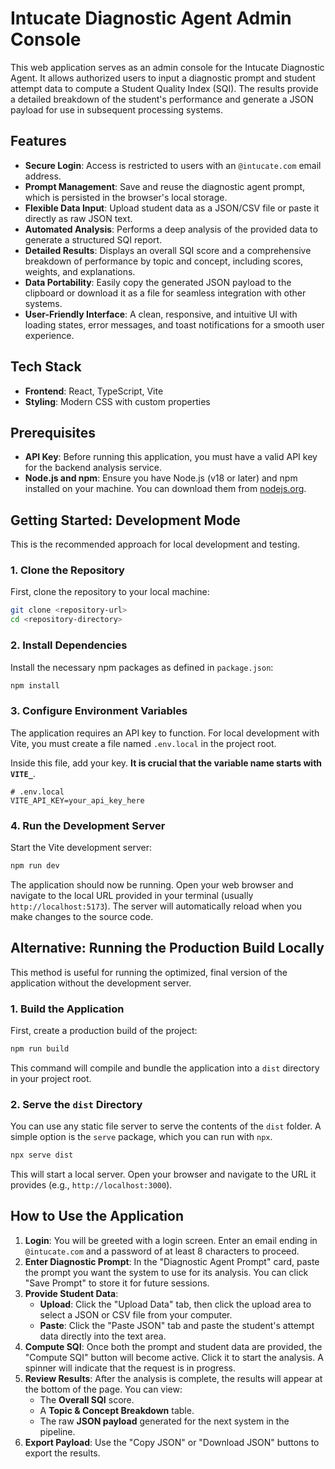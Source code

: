 # Intucate Diagnostic Agent Admin Console

This web application serves as an admin console for the Intucate Diagnostic Agent. It allows authorized users to input a diagnostic prompt and student attempt data to compute a Student Quality Index (SQI). The results provide a detailed breakdown of the student's performance and generate a JSON payload for use in subsequent processing systems.

## Features

-   **Secure Login**: Access is restricted to users with an `@intucate.com` email address.
-   **Prompt Management**: Save and reuse the diagnostic agent prompt, which is persisted in the browser's local storage.
-   **Flexible Data Input**: Upload student data as a JSON/CSV file or paste it directly as raw JSON text.
-   **Automated Analysis**: Performs a deep analysis of the provided data to generate a structured SQI report.
-   **Detailed Results**: Displays an overall SQI score and a comprehensive breakdown of performance by topic and concept, including scores, weights, and explanations.
-   **Data Portability**: Easily copy the generated JSON payload to the clipboard or download it as a file for seamless integration with other systems.
-   **User-Friendly Interface**: A clean, responsive, and intuitive UI with loading states, error messages, and toast notifications for a smooth user experience.

## Tech Stack

-   **Frontend**: React, TypeScript, Vite
-   **Styling**: Modern CSS with custom properties

## Prerequisites

-   **API Key**: Before running this application, you must have a valid API key for the backend analysis service.
-   **Node.js and npm**: Ensure you have Node.js (v18 or later) and npm installed on your machine. You can download them from [nodejs.org](https://nodejs.org/).

## Getting Started: Development Mode

This is the recommended approach for local development and testing.

### 1. Clone the Repository

First, clone the repository to your local machine:

```bash
git clone <repository-url>
cd <repository-directory>
```

### 2. Install Dependencies

Install the necessary npm packages as defined in `package.json`:

```bash
npm install
```

### 3. Configure Environment Variables

The application requires an API key to function. For local development with Vite, you must create a file named `.env.local` in the project root.

Inside this file, add your key. **It is crucial that the variable name starts with `VITE_`**.

```
# .env.local
VITE_API_KEY=your_api_key_here
```

### 4. Run the Development Server

Start the Vite development server:

```bash
npm run dev
```

The application should now be running. Open your web browser and navigate to the local URL provided in your terminal (usually `http://localhost:5173`). The server will automatically reload when you make changes to the source code.

## Alternative: Running the Production Build Locally

This method is useful for running the optimized, final version of the application without the development server.

### 1. Build the Application

First, create a production build of the project:

```bash
npm run build
```

This command will compile and bundle the application into a `dist` directory in your project root.

### 2. Serve the `dist` Directory

You can use any static file server to serve the contents of the `dist` folder. A simple option is the `serve` package, which you can run with `npx`.

```bash
npx serve dist
```

This will start a local server. Open your browser and navigate to the URL it provides (e.g., `http://localhost:3000`).

## How to Use the Application

1.  **Login**: You will be greeted with a login screen. Enter an email ending in `@intucate.com` and a password of at least 8 characters to proceed.
2.  **Enter Diagnostic Prompt**: In the "Diagnostic Agent Prompt" card, paste the prompt you want the system to use for its analysis. You can click "Save Prompt" to store it for future sessions.
3.  **Provide Student Data**:
    -   **Upload**: Click the "Upload Data" tab, then click the upload area to select a JSON or CSV file from your computer.
    -   **Paste**: Click the "Paste JSON" tab and paste the student's attempt data directly into the text area.
4.  **Compute SQI**: Once both the prompt and student data are provided, the "Compute SQI" button will become active. Click it to start the analysis. A spinner will indicate that the request is in progress.
5.  **Review Results**: After the analysis is complete, the results will appear at the bottom of the page. You can view:
    -   The **Overall SQI** score.
    -   A **Topic & Concept Breakdown** table.
    -   The raw **JSON payload** generated for the next system in the pipeline.
6.  **Export Payload**: Use the "Copy JSON" or "Download JSON" buttons to export the results.
